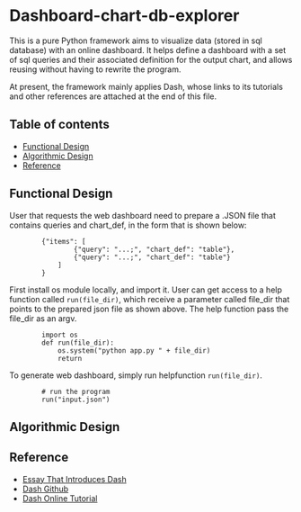 # Dashboard-chart-db-explorer
This is a pure Python framework aims to visualize data (stored in sql database) with an online dashboard. It helps define a dashboard with a set of sql queries and their associated definition for the output chart, and allows reusing without having to rewrite the program.   

At present, the framework mainly applies Dash, whose links to its tutorials and other references are attached at the end of this file. 

## Table of contents
* [Functional Design](#Functional-Design)
* [Algorithmic Design](#Algorithmic-Design)
* [Reference](#Reference)

## Functional Design
User that requests the web dashboard need to prepare a .JSON file that contains queries and chart_def, in the form that is shown below:
```
        {"items": [
                {"query": "...;", "chart_def": "table"},
                {"query": "...;", "chart_def": "table"}
            ]
        }
```
First install os module locally, and import it. User can get access to a help function called `run(file_dir)`, which receive a parameter called file_dir that points to the prepared json file as shown above. The help function pass the file_dir as an argv.  

```
        import os
        def run(file_dir): 
            os.system("python app.py " + file_dir)
            return
```
To generate web dashboard, simply run helpfunction `run(file_dir)`.
```
        # run the program
        run("input.json") 
```

## Algorithmic Design

## Reference
* [Essay That Introduces Dash](https://medium.com/plotly/introducing-dash-5ecf7191b503)
* [Dash Github](https://github.com/plotly/dash/)
* [Dash Online Tutorial](https://dash.plotly.com/)

